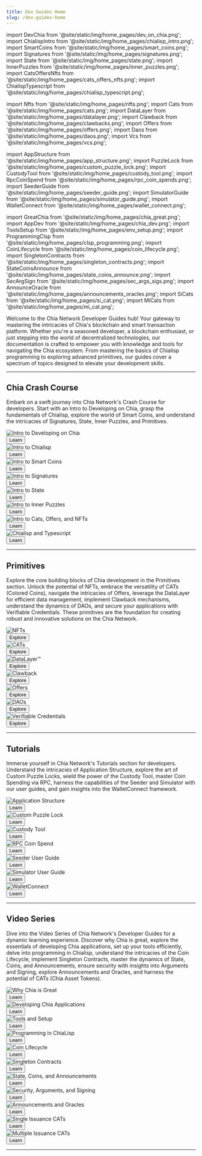 ```yaml
---
title: Dev Guides Home
slug: /dev-guides-home
---
```


import DevChia from '@site/static/img/home_pages/dev_on_chia.png';
import ChialispIntro from '@site/static/img/home_pages/chialisp_intro.png';
import SmartCoins from '@site/static/img/home_pages/smart_coins.png';
import Signatures from '@site/static/img/home_pages/signatures.png';
import State from '@site/static/img/home_pages/state.png';
import InnerPuzzles from '@site/static/img/home_pages/inner_puzzles.png';
import CatsOffersNfts from '@site/static/img/home_pages/cats_offers_nfts.png';
import ChialispTypescript from '@site/static/img/home_pages/chialisp_typescript.png';

import Nfts from '@site/static/img/home_pages/nfts.png';
import Cats from '@site/static/img/home_pages/cats.png';
import DataLayer from '@site/static/img/home_pages/datalayer.png';
import Clawback from '@site/static/img/home_pages/clawbacks.png';
import Offers from '@site/static/img/home_pages/offers.png';
import Daos from '@site/static/img/home_pages/daos.png';
import Vcs from '@site/static/img/home_pages/vcs.png';

import AppStructure from '@site/static/img/home_pages/app_structure.png';
import PuzzleLock from '@site/static/img/home_pages/custom_puzzle_lock.png';
import CustodyTool from '@site/static/img/home_pages/custody_tool.png';
import RpcCoinSpend from '@site/static/img/home_pages/rpc_coin_spends.png';
import SeederGuide from '@site/static/img/home_pages/seeder_guide.png';
import SimulatorGuide from '@site/static/img/home_pages/simulator_guide.png';
import WalletConnect from '@site/static/img/home_pages/wallet_connect.png';

import GreatChia from '@site/static/img/home_pages/chia_great.png';
import AppDev from '@site/static/img/home_pages/chia_dev.png';
import ToolsSetup from '@site/static/img/home_pages/env_setup.png';
import ProgrammingClsp from '@site/static/img/home_pages/clsp_programming.png';
import CoinLifecycle from '@site/static/img/home_pages/coin_lifecycle.png';
import SingletonContracts from '@site/static/img/home_pages/singleton_contracts.png';
import StateCoinsAnnounce from '@site/static/img/home_pages/state_coins_announce.png';
import SecArgSign from '@site/static/img/home_pages/sec_args_sigs.png';
import AnnounceOracle from '@site/static/img/home_pages/announcements_oracles.png';
import SiCats from '@site/static/img/home_pages/si_cat.png';
import MiCats from '@site/static/img/home_pages/mi_cat.png';

Welcome to the Chia Network Developer Guides hub! Your gateway to mastering the intricacies of Chia's blockchain and smart transaction platform. Whether you're a seasoned developer, a blockchain enthusiast, or just stepping into the world of decentralized technologies, our documentation is crafted to empower you with knowledge and tools for navigating the Chia ecosystem. From mastering the basics of Chialisp programming to exploring advanced primitives, our guides cover a spectrum of topics designed to elevate your development skills.  

---

## Chia Crash Course

Embark on a swift journey into Chia Network's Crash Course for developers. Start with an Intro to Developing on Chia, grasp the fundamentals of Chialisp, explore the world of Smart Coins, and understand the intricacies of Signatures, State, Inner Puzzles, and Primitives.  

<section class="carousel">
  <c-ol class="carousel-inner">
    <c-li class="carousel-item">
      <div class="card-demo">
        <div class="card">
          <div class="card__image">
            <img src={DevChia} alt='Intro to Developing on Chia' />
          </div>
          <div class="card__footer">
            <a href='/guides/crash-course/introduction/'>
              <button class="button button--primary button--block">Learn</button>
            </a>
          </div>
        </div>
      </div>
    </c-li>
    <c-li class="carousel-item">
      <div class="card-demo">
        <div class="card">
          <div class="card__image">
            <img src={ChialispIntro} alt='Intro to Chialisp' />
          </div>
          <div class="card__footer">
            <a href='/guides/crash-course/intro-to-chialisp/'>
              <button class="button button--primary button--block">Learn</button>
            </a>
          </div>
        </div>
      </div>
    </c-li>
    <c-li class="carousel-item">
      <div class="card-demo">
        <div class="card">
          <div class="card__image">
            <img src={SmartCoins} alt='Intro to Smart Coins' />
          </div>
          <div class="card__footer">
            <a href='/guides/crash-course/smart-coins/'>
              <button class="button button--primary button--block">Learn</button>
            </a>
          </div>
        </div>
      </div>
    </c-li>
    <c-li class="carousel-item">
      <div class="card-demo">
        <div class="card">
          <div class="card__image">
            <img src={Signatures} alt='Intro to Signatures' />
          </div>
          <div class="card__footer">
            <a href='/guides/crash-course/signatures/'>
              <button class="button button--primary button--block">Learn</button>
            </a>
          </div>
        </div>
      </div>
    </c-li>
    <c-li class="carousel-item">
      <div class="card-demo">
        <div class="card">
          <div class="card__image">
            <img src={State} alt='Intro to State' />
          </div>
          <div class="card__footer">
            <a href='/guides/crash-course/state/'>
              <button class="button button--primary button--block">Learn</button>
            </a>
          </div>
        </div>
      </div>
    </c-li>
    <c-li class="carousel-item">
      <div class="card-demo">
        <div class="card">
          <div class="card__image">
            <img src={InnerPuzzles} alt='Intro to Inner Puzzles' />
          </div>
          <div class="card__footer">
            <a href='/guides/crash-course/inner-puzzles/'>
              <button class="button button--primary button--block">Learn</button>
            </a>
          </div>
        </div>
      </div>
    </c-li>
    <c-li class="carousel-item">
      <div class="card-demo">
        <div class="card">
          <div class="card__image">
            <img src={CatsOffersNfts} alt='Intro to Cats, Offers, and NFTs' />
          </div>
          <div class="card__footer">
            <a href='/crash-course/cats-offers-nfts/'>
              <button class="button button--primary button--block">Learn</button>
            </a>
          </div>
        </div>
      </div>
    </c-li>
    <c-li class="carousel-item">
      <div class="card-demo">
        <div class="card">
          <div class="card__image">
            <img src={ChialispTypescript} alt='Chialisp and Typescript' />
          </div>
          <div class="card__footer">
            <a href='/chialisp-and-typescript/'>
              <button class="button button--primary button--block">Learn</button>
            </a>
          </div>
        </div>
      </div>
    </c-li>
  </c-ol>
</section>

---

## Primitives

Explore the core building blocks of Chia development in the Primitives section. Unlock the potential of NFTs, embrace the versatility of CATs (Colored Coins), navigate the intricacies of Offers, leverage the DataLayer for efficient data management, implement Clawback mechanisms, understand the dynamics of DAOs, and secure your applications with Verifiable Credentials. These primitives are the foundation for creating robust and innovative solutions on the Chia Network.  

<section class="carousel">
  <c-ol class="carousel-inner">
    <c-li class="carousel-item">
      <div class="card-demo">
        <div class="card">
          <div class="card__image">
            <img src={Nfts} alt='NFTs'/>
          </div>
          <div class="card__footer">
            <a href='/guides/nft-developer-guide/'>
              <button class="button button--primary button--block">Explore</button>
            </a>
          </div>
        </div>
      </div>
    </c-li>
    <c-li class="carousel-item">
      <div class="card-demo">
        <div class="card">
          <div class="card__image">
            <img src={Cats} alt='CATs' />
          </div>
          <div class="card__footer">
            <a href='/guides/cat-developer-guide/'>
              <button class="button button--primary button--block">Explore</button>
            </a>
          </div>
        </div>
      </div>
    </c-li>
    <c-li class="carousel-item">
      <div class="card-demo">
        <div class="card">
          <div class="card__image">
            <img src={DataLayer} alt='DataLayer™' />
          </div>
          <div class="card__footer">
            <a href='/guides/datalayer-developer-guide/'>
              <button class="button button--primary button--block">Explore</button>
            </a>
          </div>
        </div>
      </div>
    </c-li>
    <c-li class="carousel-item">
      <div class="card-demo">
        <div class="card">
          <div class="card__image">
            <img src={Clawback} alt='Clawback' />
          </div>
          <div class="card__footer">
            <a href='/guides/clawback-developer-guide/'>
              <button class="button button--primary button--block">Explore</button>
            </a>
          </div>
        </div>
      </div>
    </c-li>
    <c-li class="carousel-item">
      <div class="card-demo">
        <div class="card">
          <div class="card__image">
            <img src={Offers} alt='Offers' />
          </div>
          <div class="card__footer">
            <a href='/guides/offers-developer-guide/'>
              <button class="button button--primary button--block">Explore</button>
            </a>
          </div>
        </div>
      </div>
    </c-li>
    <c-li class="carousel-item">
      <div class="card-demo">
        <div class="card">
          <div class="card__image">
            <img src={Daos} alt='DAOs' />
          </div>
          <div class="card__footer">
            <a href='/guides/daos-developer-guide/'>
              <button class="button button--primary button--block">Explore</button>
            </a>
          </div>
        </div>
      </div>
    </c-li>
    <c-li class="carousel-item">
      <div class="card-demo">
        <div class="card">
          <div class="card__image">
            <img src={Vcs} alt='Verifiable Credentials' />
          </div>
          <div class="card__footer">
            <a href='/guides/verifiable-credentials-guide'>
              <button class="button button--primary button--block">Explore</button>
            </a>
          </div>
        </div>
      </div>
    </c-li>
  </c-ol>
</section>

---

## Tutorials

Immerse yourself in Chia Network's Tutorials section for developers. Understand the intricacies of Application Structure, explore the art of Custom Puzzle Locks, wield the power of the Custody Tool, master Coin Spending via RPC, harness the capabilities of the Seeder and Simulator with our user guides, and gain insights into the WalletConnect framework.  

<section class="carousel">
  <c-ol class="carousel-inner">
    <c-li class="carousel-item">
      <div class="card-demo">
        <div class="card">
          <div class="card__image">
            <img src={AppStructure} alt='Application Structure' />
          </div>
          <div class="card__footer">
            <a href='/guides/application-structure-tutorial/'>
              <button class="button button--primary button--block">Learn</button>
            </a>
          </div>
        </div>
      </div>
    </c-li>
    <c-li class="carousel-item">
      <div class="card-demo">
        <div class="card">
          <div class="card__image">
            <img src={PuzzleLock} alt='Custom Puzzle Lock' />
          </div>
          <div class="card__footer">
            <a href='/guides/custom-puzzle-lock-tutorial/'>
              <button class="button button--primary button--block">Learn</button>
            </a>
          </div>
        </div>
      </div>
    </c-li>
    <c-li class="carousel-item">
      <div class="card-demo">
        <div class="card">
          <div class="card__image">
            <img src={CustodyTool} alt='Custody Tool' />
          </div>
          <div class="card__footer">
            <a href='/guides/custody-tool/'>
              <button class="button button--primary button--block">Learn</button>
            </a>
          </div>
        </div>
      </div>
    </c-li>
    <c-li class="carousel-item">
      <div class="card-demo">
        <div class="card">
          <div class="card__image">
            <img src={RpcCoinSpend} alt='RPC Coin Spend' />
          </div>
          <div class="card__footer">
            <a href='/guides/coin-spend-rpc-tutorial/'>
              <button class="button button--primary button--block">Learn</button>
            </a>
          </div>
        </div>
      </div>
    </c-li>
    <c-li class="carousel-item">
      <div class="card-demo">
        <div class="card">
          <div class="card__image">
            <img src={SeederGuide} alt='Seeder User Guide' />
          </div>
          <div class="card__footer">
            <a href='/guides/seeder-user-guide/'>
              <button class="button button--primary button--block">Learn</button>
            </a>
          </div>
        </div>
      </div>
    </c-li>
    <c-li class="carousel-item">
      <div class="card-demo">
        <div class="card">
          <div class="card__image">
            <img src={SimulatorGuide} alt='Simulator User Guide' />
          </div>
          <div class="card__footer">
            <a href='/guides/simulator-user-guide/'>
              <button class="button button--primary button--block">Learn</button>
            </a>
          </div>
        </div>
      </div>
    </c-li>
    <c-li class="carousel-item">
      <div class="card-demo">
        <div class="card">
          <div class="card__image">
            <img src={WalletConnect} alt='WalletConnect' />
          </div>
          <div class="card__footer">
            <a href='/guides/walletconnect/'>
              <button class="button button--primary button--block">Learn</button>
            </a>
          </div>
        </div>
      </div>
    </c-li>
  </c-ol>
</section>

---

## Video Series

Dive into the Video Series of Chia Network's Developer Guides for a dynamic learning experience. Discover why Chia is great, explore the essentials of developing Chia applications, set up your tools efficiently, delve into programming in Chialisp, understand the intricacies of the Coin Lifecycle, implement Singleton Contracts, master the dynamics of State, Coins, and Announcements, ensure security with insights into Arguments and Signing, explore Announcements and Oracles, and harness the potential of CATs (Chia Asset Tokens).  

<section class="carousel">
  <c-ol class="carousel-inner">
    <c-li class="carousel-item">
      <div class="card-demo">
        <div class="card">
          <div class="card__image">
            <img src={GreatChia} alt='Why Chia is Great' />
          </div>
          <div class="card__footer">
            <a href='/guides/why-chia-is-great-video-series/'>
              <button class="button button--primary button--block">Learn</button>
            </a>
          </div>
        </div>
      </div>
    </c-li>
    <c-li class="carousel-item">
      <div class="card-demo">
        <div class="card">
          <div class="card__image">
            <img src={AppDev} alt='Developing Chia Applications' />
          </div>
          <div class="card__footer">
            <a href='/guides/developing-applications-video-series/'>
              <button class="button button--primary button--block">Learn</button>
            </a>
          </div>
        </div>
      </div>
    </c-li>
    <c-li class="carousel-item">
      <div class="card-demo">
        <div class="card">
          <div class="card__image">
            <img src={ToolsSetup} alt='Tools and Setup' />
          </div>
          <div class="card__footer">
            <a href='/guides/tools-and-setup-video-series/'>
              <button class="button button--primary button--block">Learn</button>
            </a>
          </div>
        </div>
      </div>
    </c-li>
    <c-li class="carousel-item">
      <div class="card-demo">
        <div class="card">
          <div class="card__image">
            <img src={ProgrammingClsp} alt='Programming in ChiaLisp' />
          </div>
          <div class="card__footer">
            <a href='/guides/programming-chialisp-video-series/'>
              <button class="button button--primary button--block">Learn</button>
            </a>
          </div>
        </div>
      </div>
    </c-li>
    <c-li class="carousel-item">
      <div class="card-demo">
        <div class="card">
          <div class="card__image">
            <img src={CoinLifecycle} alt='Coin Lifecycle' />
          </div>
          <div class="card__footer">
            <a href='/guides/coin-lifecycle-and-testing-video-series/'>
              <button class="button button--primary button--block">Learn</button>
            </a>
          </div>
        </div>
      </div>
    </c-li>
    <c-li class="carousel-item">
      <div class="card-demo">
        <div class="card">
          <div class="card__image">
            <img src={SingletonContracts} alt='Singleton Contracts' />
          </div>
          <div class="card__footer">
            <a href='/guides/singleton-contracts-video-series/'>
              <button class="button button--primary button--block">Learn</button>
            </a>
          </div>
        </div>
      </div>
    </c-li>
    <c-li class="carousel-item">
      <div class="card-demo">
        <div class="card">
          <div class="card__image">
            <img src={StateCoinsAnnounce} alt='State, Coins, and Announcements' />
          </div>
          <div class="card__footer">
            <a href='/guides/state-coins-announcements-video-series/'>
              <button class="button button--primary button--block">Learn</button>
            </a>
          </div>
        </div>
      </div>
    </c-li>
    <c-li class="carousel-item">
      <div class="card-demo">
        <div class="card">
          <div class="card__image">
            <img src={SecArgSign} alt='Security, Arguments, and Signing' />
          </div>
          <div class="card__footer">
            <a href='/guides/security-arguments-signing-video-series/'>
              <button class="button button--primary button--block">Learn</button>
            </a>
          </div>
        </div>
      </div>
    </c-li>
    <c-li class="carousel-item">
      <div class="card-demo">
        <div class="card">
          <div class="card__image">
            <img src={AnnounceOracle} alt='Announcements and Oracles' />
          </div>
          <div class="card__footer">
            <a href='/guides/announcements-oracles-video-series/'>
              <button class="button button--primary button--block">Learn</button>
            </a>
          </div>
        </div>
      </div>
    </c-li>
    <c-li class="carousel-item">
      <div class="card-demo">
        <div class="card">
          <div class="card__image">
            <img src={SiCats} alt='Single Issuance CATs' />
          </div>
          <div class="card__footer">
            <a href='/guides/single-issuance-cat-video-series/'>
              <button class="button button--primary button--block">Learn</button>
            </a>
          </div>
        </div>
      </div>
    </c-li>
    <c-li class="carousel-item">
      <div class="card-demo">
        <div class="card">
          <div class="card__image">
            <img src={MiCats} alt='Multiple Issuance CATs' />
          </div>
          <div class="card__footer">
            <a href='/guides/multiple-issuance-cat-video-series/'>
              <button class="button button--primary button--block">Learn</button>
            </a>
          </div>
        </div>
      </div>
    </c-li>
  </c-ol>
</section>

---
